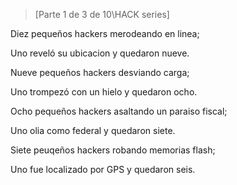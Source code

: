 >[Parte 1 de 3 de 10\HACK series]

Diez pequeños hackers merodeando en linea;

Uno reveló su ubicacion y quedaron nueve.

Nueve pequeños hackers desviando carga;

Uno trompezó con un hielo y quedaron ocho.

Ocho pequeños hackers asaltando un paraiso fiscal;

Uno olia como federal y quedaron siete.

Siete peuqeños hackers robando memorias flash;

Uno fue localizado por GPS y quedaron seis.
